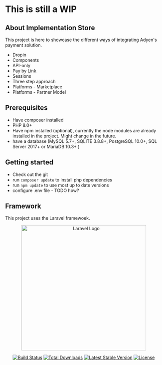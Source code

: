 # This is still a WIP

## About Implementation Store

This project is here to showcase the different ways of integrating Adyen's payment solution.
- Dropin
- Components
- API-only
- Pay by Link
- Sessions
- Three step approach
- Platforms - Marketplace
- Platforms - Partner Model

## Prerequisites

- Have composer installed
- PHP 8.0+
- Have npm installed (optional), currently the node modules are already installed in the project. Might change in the future.
- have a database (MySQL 5.7+, SQLITE 3.8.8+, PostgreSQL 10.0+, SQL Server 2017+ or MariaDB 10.3+ )


## Getting started

- Check out the git
- run `composer update` to install php dependencies
- run `npm update` to use most up to date versions
- configure .env file - TODO how?

## Framework
This project uses the Laravel framewoek.
<p align="center"><a href="https://laravel.com" target="_blank"><img src="https://raw.githubusercontent.com/laravel/art/master/logo-lockup/5%20SVG/2%20CMYK/1%20Full%20Color/laravel-logolockup-cmyk-red.svg" width="400" alt="Laravel Logo"></a></p>

<p align="center">
<a href="https://github.com/laravel/framework/actions"><img src="https://github.com/laravel/framework/workflows/tests/badge.svg" alt="Build Status"></a>
<a href="https://packagist.org/packages/laravel/framework"><img src="https://img.shields.io/packagist/dt/laravel/framework" alt="Total Downloads"></a>
<a href="https://packagist.org/packages/laravel/framework"><img src="https://img.shields.io/packagist/v/laravel/framework" alt="Latest Stable Version"></a>
<a href="https://packagist.org/packages/laravel/framework"><img src="https://img.shields.io/packagist/l/laravel/framework" alt="License"></a>
</p>
